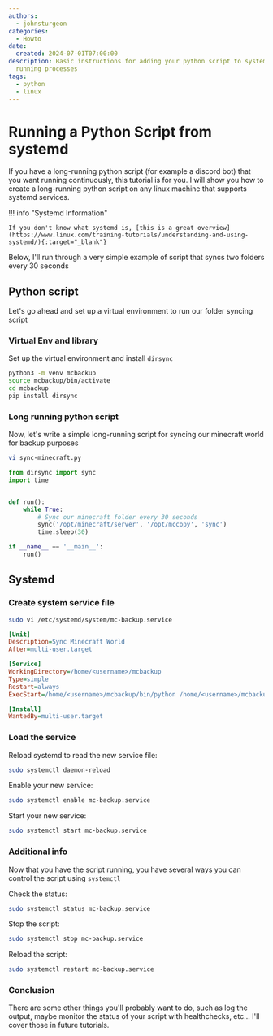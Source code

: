 ```yaml
---
authors:
  - johnsturgeon
categories:
  - Howto
date:
  created: 2024-07-01T07:00:00
description: Basic instructions for adding your python script to systemd for long
  running processes
tags:
  - python
  - linux
---
```


# Running a Python Script from systemd

If you have a long-running python script (for example a discord bot) that you want running continuously, this tutorial is for you.
I will show you how to create a long-running python script on any linux machine that supports systemd services.

<!-- more -->

!!! info "Systemd Information"

    If you don't know what systemd is, [this is a great overview](https://www.linux.com/training-tutorials/understanding-and-using-systemd/){:target="_blank"}

Below, I'll run through a very simple example of script that syncs two folders every 30 seconds

## Python script

Let's go ahead and set up a virtual environment to run our folder syncing script

### Virtual Env and library

Set up the virtual environment and install `dirsync`

```bash
python3 -m venv mcbackup
source mcbackup/bin/activate
cd mcbackup
pip install dirsync
```

### Long running python script

Now, let's write a simple long-running script for syncing our minecraft world for backup purposes

```bash
vi sync-minecraft.py
```

```python
from dirsync import sync
import time


def run():
    while True:
        # Sync our minecraft folder every 30 seconds
        sync('/opt/minecraft/server', '/opt/mccopy', 'sync')
        time.sleep(30)

if __name__ == '__main__':
    run()
```

## Systemd

### Create system service file
```bash
sudo vi /etc/systemd/system/mc-backup.service
```

```ini
[Unit]
Description=Sync Minecraft World
After=multi-user.target

[Service]
WorkingDirectory=/home/<username>/mcbackup
Type=simple
Restart=always
ExecStart=/home/<username>/mcbackup/bin/python /home/<username>/mcbackup/sync-minecraft.py

[Install]
WantedBy=multi-user.target
```

### Load the service

Reload systemd to read the new service file:

```bash
sudo systemctl daemon-reload
```

Enable your new service:

```bash
sudo systemctl enable mc-backup.service
```

Start your new service:

```bash
sudo systemctl start mc-backup.service
```

### Additional info

Now that you have the script running, you have several ways you can control the script using `systemctl`

Check the status:

```bash
sudo systemctl status mc-backup.service
```

Stop the script:
```bash
sudo systemctl stop mc-backup.service
```

Reload the script:
```bash
sudo systemctl restart mc-backup.service
```

### Conclusion

There are some other things you'll probably want to do, such as log the output, maybe monitor the status of your script with healthchecks, etc...  I'll cover those in future tutorials.
